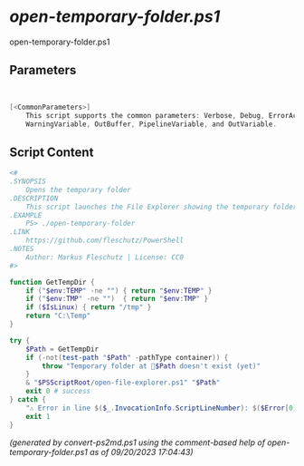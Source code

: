 *open-temporary-folder.ps1*
================

open-temporary-folder.ps1 


Parameters
----------
```powershell


[<CommonParameters>]
    This script supports the common parameters: Verbose, Debug, ErrorAction, ErrorVariable, WarningAction, 
    WarningVariable, OutBuffer, PipelineVariable, and OutVariable.
```

Script Content
--------------
```powershell
<#
.SYNOPSIS
	Opens the temporary folder
.DESCRIPTION
	This script launches the File Explorer showing the temporary folder.
.EXAMPLE
	PS> ./open-temporary-folder
.LINK
	https://github.com/fleschutz/PowerShell
.NOTES
	Author: Markus Fleschutz | License: CC0
#>

function GetTempDir {
	if ("$env:TEMP" -ne "")	{ return "$env:TEMP" }
	if ("$env:TMP" -ne "")	{ return "$env:TMP" }
	if ($IsLinux) { return "/tmp" }
	return "C:\Temp"
}

try {
	$Path = GetTempDir
	if (-not(test-path "$Path" -pathType container)) {
		throw "Temporary folder at 📂$Path doesn't exist (yet)"
	}
	& "$PSScriptRoot/open-file-explorer.ps1" "$Path"
	exit 0 # success
} catch {
	"⚠️ Error in line $($_.InvocationInfo.ScriptLineNumber): $($Error[0])"
	exit 1
}
```

*(generated by convert-ps2md.ps1 using the comment-based help of open-temporary-folder.ps1 as of 09/20/2023 17:04:43)*
